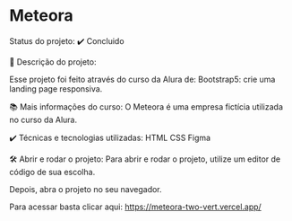 # Meteora
Status do projeto: ✔️ Concluido

🔨 Descrição do projeto:

Esse projeto foi feito através do curso da Alura de: Bootstrap5: crie uma landing page responsiva.

📚 Mais informações do curso: O Meteora é uma empresa fictícia utilizada no curso da Alura.

✔️ Técnicas e tecnologias utilizadas: HTML CSS Figma

🛠️ Abrir e rodar o projeto: Para abrir e rodar o projeto, utilize um editor de código de sua escolha.

Depois, abra o projeto no seu navegador.

Para acessar basta clicar aqui: https://meteora-two-vert.vercel.app/
